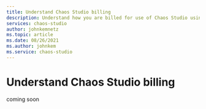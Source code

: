 ```yaml
---
title: Understand Chaos Studio billing
description: Understand how you are billed for use of Chaos Studio using the action-minute.
services: chaos-studio
author: johnkemnetz
ms.topic: article
ms.date: 08/26/2021
ms.author: johnkem
ms.service: chaos-studio
---
```


# Understand Chaos Studio billing
coming soon
